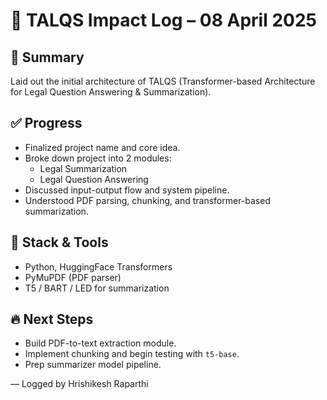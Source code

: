 # 🚀 TALQS Impact Log – 08 April 2025

## 🧠 Summary
Laid out the initial architecture of TALQS (Transformer-based Architecture for Legal Question Answering & Summarization).

## ✅ Progress
- Finalized project name and core idea.
- Broke down project into 2 modules:
  - Legal Summarization
  - Legal Question Answering
- Discussed input-output flow and system pipeline.
- Understood PDF parsing, chunking, and transformer-based summarization.

## 🧰 Stack & Tools
- Python, HuggingFace Transformers
- PyMuPDF (PDF parser)
- T5 / BART / LED for summarization

## 🔥 Next Steps
- Build PDF-to-text extraction module.
- Implement chunking and begin testing with `t5-base`.
- Prep summarizer model pipeline.

— Logged by Hrishikesh Raparthi
